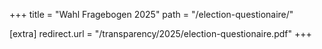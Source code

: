 +++
title = "Wahl Fragebogen 2025"
path = "/election-questionaire/"

[extra]
redirect.url = "/transparency/2025/election-questionaire.pdf"
+++
